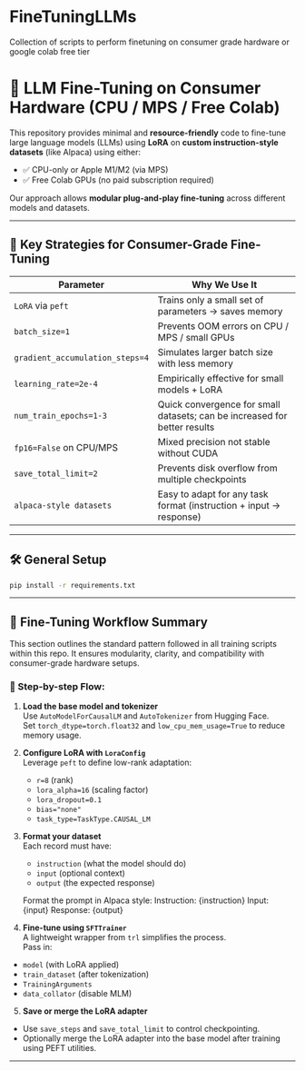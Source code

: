 # FineTuningLLMs
Collection of scripts to perform finetuning on consumer grade hardware or google colab free tier


# 🔧 LLM Fine-Tuning on Consumer Hardware (CPU / MPS / Free Colab)

This repository provides minimal and **resource-friendly** code to fine-tune large language models (LLMs) using **LoRA** on **custom instruction-style datasets** (like Alpaca) using either:

- ✅ CPU-only or Apple M1/M2 (via MPS)
- ✅ Free Colab GPUs (no paid subscription required)

Our approach allows **modular plug-and-play fine-tuning** across different models and datasets.

---

## 📌 Key Strategies for Consumer-Grade Fine-Tuning

| Parameter                         | Why We Use It                                                                 |
|----------------------------------|-------------------------------------------------------------------------------|
| `LoRA` via `peft`                | Trains only a small set of parameters → saves memory                         |
| `batch_size=1`                   | Prevents OOM errors on CPU / MPS / small GPUs                                |
| `gradient_accumulation_steps=4`  | Simulates larger batch size with less memory                                 |
| `learning_rate=2e-4`             | Empirically effective for small models + LoRA                                |
| `num_train_epochs=1-3`           | Quick convergence for small datasets; can be increased for better results    |
| `fp16=False` on CPU/MPS          | Mixed precision not stable without CUDA                                      |
| `save_total_limit=2`             | Prevents disk overflow from multiple checkpoints                             |
| `alpaca-style datasets`          | Easy to adapt for any task format (instruction + input → response)           |

---

## 🛠️ General Setup

```bash
pip install -r requirements.txt
```
---
## 🔄 Fine-Tuning Workflow Summary

This section outlines the standard pattern followed in all training scripts within this repo. It ensures modularity, clarity, and compatibility with consumer-grade hardware setups.

### 🔧 Step-by-step Flow:

1. **Load the base model and tokenizer**  
   Use `AutoModelForCausalLM` and `AutoTokenizer` from Hugging Face.  
   Set `torch_dtype=torch.float32` and `low_cpu_mem_usage=True` to reduce memory usage.

2. **Configure LoRA with `LoraConfig`**  
   Leverage `peft` to define low-rank adaptation:
   - `r=8` (rank)
   - `lora_alpha=16` (scaling factor)
   - `lora_dropout=0.1`
   - `bias="none"`
   - `task_type=TaskType.CAUSAL_LM`

3. **Format your dataset**  
   Each record must have:
   - `instruction` (what the model should do)
   - `input` (optional context)
   - `output` (the expected response)

   Format the prompt in Alpaca style:
     Instruction: {instruction} Input: {input}
     Response: {output}

5. **Fine-tune using `SFTTrainer`**  
A lightweight wrapper from `trl` simplifies the process.  
Pass in:
- `model` (with LoRA applied)
- `train_dataset` (after tokenization)
- `TrainingArguments`
- `data_collator` (disable MLM)

5. **Save or merge the LoRA adapter**  
- Use `save_steps` and `save_total_limit` to control checkpointing.
- Optionally merge the LoRA adapter into the base model after training using PEFT utilities.

---

